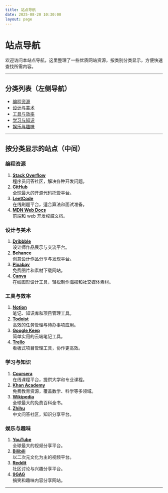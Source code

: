 ```yaml
---
title: 站点导航
date: 2025-08-20 10:30:00
layout: page
---
```


# 站点导航

欢迎访问本站点导航，这里整理了一些优质网站资源，按类别分类显示，方便快速查找所需内容。

---

## 分类列表（左侧导航）
- [编程资源](#编程资源)
- [设计与美术](#设计与美术)
- [工具与效率](#工具与效率)
- [学习与知识](#学习与知识)
- [娱乐与趣味](#娱乐与趣味)

---

## 按分类显示的站点（中间）

### 编程资源
1. **[Stack Overflow](https://stackoverflow.com)**  
   程序员问答社区，解决各种开发问题。
2. **[GitHub](https://github.com)**  
   全球最大的开源代码托管平台。
3. **[LeetCode](https://leetcode.com)**  
   在线刷题平台，适合算法和面试准备。
4. **[MDN Web Docs](https://developer.mozilla.org)**  
   前端和 web 开发权威文档。

### 设计与美术
1. **[Dribbble](https://dribbble.com)**  
   设计师作品展示与交流平台。
2. **[Behance](https://www.behance.net)**  
   创意设计作品分享与发现平台。
3. **[Pixabay](https://pixabay.com)**  
   免费图片和素材下载网站。
4. **[Canva](https://www.canva.com)**  
   在线图形设计工具，轻松制作海报和社交媒体素材。

### 工具与效率
1. **[Notion](https://www.notion.so)**  
   笔记、知识库和项目管理工具。
2. **[Todoist](https://todoist.com)**  
   高效的任务管理与待办事项应用。
3. **[Google Keep](https://keep.google.com)**  
   简单实用的云端笔记工具。
4. **[Trello](https://trello.com)**  
   看板式项目管理工具，协作更高效。

### 学习与知识
1. **[Coursera](https://www.coursera.org)**  
   在线课程平台，提供大学和专业课程。
2. **[Khan Academy](https://www.khanacademy.org)**  
   免费教育资源，覆盖数学、科学等多领域。
3. **[Wikipedia](https://www.wikipedia.org)**  
   全球最大的免费百科全书。
4. **[Zhihu](https://www.zhihu.com)**  
   中文问答社区，知识分享平台。

### 娱乐与趣味
1. **[YouTube](https://www.youtube.com)**  
   全球最大的视频分享平台。
2. **[Bilibili](https://www.bilibili.com)**  
   以二次元文化为主的视频平台。
3. **[Reddit](https://www.reddit.com)**  
   社区讨论与兴趣分享平台。
4. **[9GAG](https://9gag.com)**  
   搞笑和趣味内容分享网站。

---

<!-- 右侧侧边栏无需手动添加，Landscape主题会自动生成 -->
